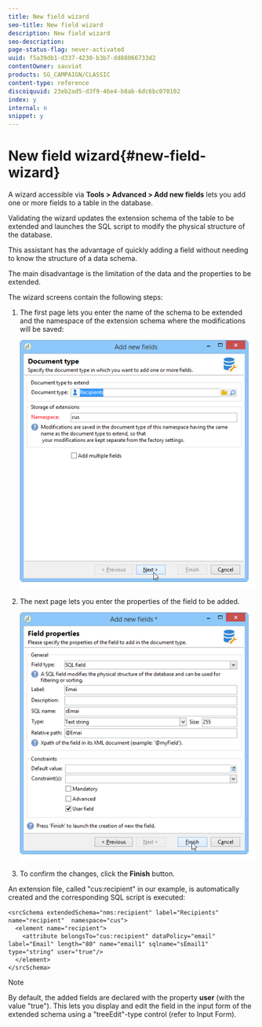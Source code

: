 ```yaml
---
title: New field wizard
seo-title: New field wizard
description: New field wizard
seo-description: 
page-status-flag: never-activated
uuid: f5a39db1-d337-4230-b3b7-dd88066733d2
contentOwner: sauviat
products: SG_CAMPAIGN/CLASSIC
content-type: reference
discoiquuid: 23eb2ad5-d3f9-46e4-b8ab-6dc6bc070102
index: y
internal: n
snippet: y
---
```


# New field wizard{#new-field-wizard}

A wizard accessible via **Tools > Advanced > Add new fields** lets you add one or more fields to a table in the database.

Validating the wizard updates the extension schema of the table to be extended and launches the SQL script to modify the physical structure of the database.

This assistant has the advantage of quickly adding a field without needing to know the structure of a data schema.

The main disadvantage is the limitation of the data and the properties to be extended.

The wizard screens contain the following steps:

1. The first page lets you enter the name of the schema to be extended and the namespace of the extension schema where the modifications will be saved: 

   ![](assets/d_ncs_integration_schema_addfield.png)

1. The next page lets you enter the properties of the field to be added.

   ![](assets/d_ncs_integration_schema_addfield2.png)

1. To confirm the changes, click the **Finish** button.

An extension file, called "cus:recipient" in our example, is automatically created and the corresponding SQL script is executed:

```
<srcSchema extendedSchema="nms:recipient" label="Recipients" name="recipient"  namespace="cus">  
  <element name="recipient">    
    <attribute belongsTo="cus:recipient" dataPolicy="email" label="Email" length="80" name="email1" sqlname="sEmail1" type="string" user="true"/>  
  </element>
</srcSchema>
```

>[!NOTE]
>
>By default, the added fields are declared with the property **user** (with the value "true"). This lets you display and edit the field in the input form of the extended schema using a "treeEdit"-type control (refer to Input Form).


